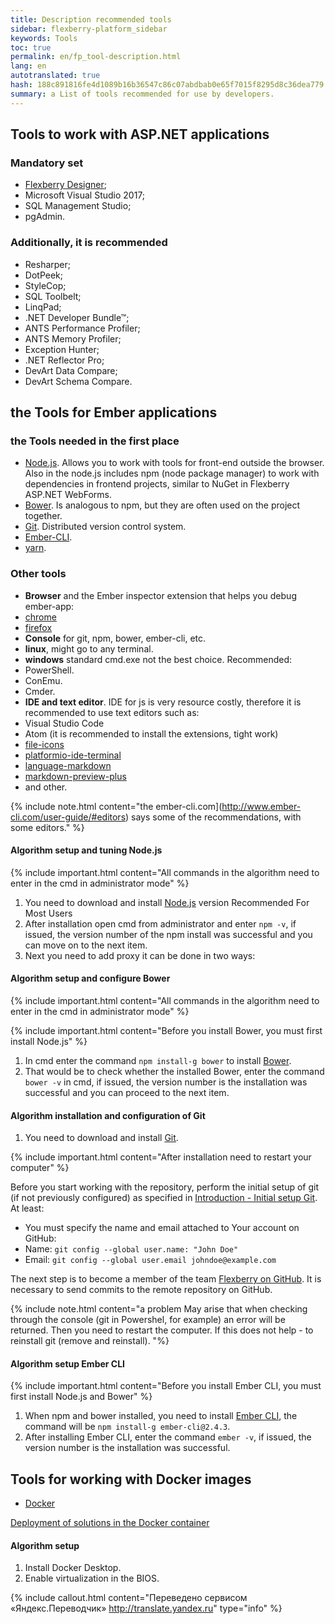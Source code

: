 ```yaml
--- 
title: Description recommended tools 
sidebar: flexberry-platform_sidebar 
keywords: Tools 
toc: true 
permalink: en/fp_tool-description.html 
lang: en 
autotranslated: true 
hash: 188c891816fe4d1089b16b36547c86c07abdbab0e65f7015f8295d8c36dea779 
summary: a List of tools recommended for use by developers. 
--- 
```


## Tools to work with ASP.NET applications 

### Mandatory set 

* [Flexberry Designer](https://flexberry.net/ru/); 
* Microsoft Visual Studio 2017; 
* SQL Management Studio; 
* pgAdmin. 

### Additionally, it is recommended 

* Resharper; 
* DotPeek; 
* StyleCop; 
* SQL Toolbelt; 
* LinqPad; 
* .NET Developer Bundle™; 
* ANTS Performance Profiler; 
* ANTS Memory Profiler; 
* Exception Hunter; 
* .NET Reflector Pro; 
* DevArt Data Compare; 
* DevArt Schema Compare. 

## the Tools for Ember applications 

### the Tools needed in the first place 

* [Node.js](http://nodejs.org). Allows you to work with tools for front-end outside the browser. Also in the node.js includes npm (node package manager) to work with dependencies in frontend projects, similar to NuGet in Flexberry ASP.NET WebForms. 
* [Bower](http://bower.io). Is analogous to npm, but they are often used on the project together. 
* [Git](http://git-scm.com). Distributed version control system. 
* [Ember-CLI](http://www.ember-cli.com). 
* [yarn](https://yarnpkg.com/lang/en/docs/install/#windows-stable). 

### Other tools 

* **Browser** and the Ember inspector extension that helps you debug ember-app: 
* [chrome](https://chrome.google.com/webstore/detail/ember-inspector/bmdblncegkenkacieihfhpjfppoconhi) 
* [firefox](https://addons.mozilla.org/en-US/firefox/addon/ember-inspector) 
* **Console** for git, npm, bower, ember-cli, etc. 
* **linux**, might go to any terminal. 
* **windows** standard cmd.exe not the best choice. 
Recommended: 
* PowerShell. 
* ConEmu. 
* Cmder. 
* **IDE and text editor**. IDE for js is very resource costly, therefore it is recommended to use text editors such as: 
* Visual Studio Code 
* Atom (it is recommended to install the extensions, tight work) 
* [file-icons](https://atom.io/packages/file-icons) 
* [platformio-ide-terminal](https://atom.io/packages/platformio-ide-terminal) 
* [language-markdown](https://atom.io/packages/language-markdown) 
* [markdown-preview-plus](https://atom.io/packages/markdown-preview-plus) 
* and other. 

{% include note.html content="the ember-cli.com](http://www.ember-cli.com/user-guide/#editors) says some of the recommendations, with some editors." %} 

#### Algorithm setup and tuning Node.js 

{% include important.html content="All commands in the algorithm need to enter in the cmd in administrator mode" %} 

1. You need to download and install [Node.js](https://nodejs.org/en/) version Recommended For Most Users 
2. After installation open cmd from administrator and enter `npm -v`, if issued, the version number of the npm install was successful and you can move on to the next item. 
3. Next you need to add proxy it can be done in two ways: 

#### Algorithm setup and configure Bower 

{% include important.html content="All commands in the algorithm need to enter in the cmd in administrator mode" %} 

{% include important.html content="Before you install Bower, you must first install Node.js" %} 

1. In cmd enter the command `npm install-g bower` to install [Bower](https://bower.io/). 
2. That would be to check whether the installed Bower, enter the command `bower -v` in cmd, if issued, the version number is the installation was successful and you can proceed to the next item. 

#### Algorithm installation and configuration of Git 

1. You need to download and install [Git](https://git-scm.com/). 

{% include important.html content="After installation need to restart your computer" %} 

Before you start working with the repository, perform the initial setup of git (if not previously configured) as specified in [Introduction - Initial setup Git](https://git-scm.com/book/ru/v1/Введение-Первоначальная-настройка-Git). 
At least: 

* You must specify the name and email attached to Your account on GitHub: 
* Name: `git config --global user.name: "John Doe"` 
* Email: `git config --global user.email johndoe@example.com` 

The next step is to become a member of the team [Flexberry on GitHub](https://github.com/Flexberry). 
It is necessary to send commits to the remote repository on GitHub. 

{% include note.html content="a problem May arise that when checking through the console (git in Powershel, for example) an error will be returned. Then you need to restart the computer. If this does not help - to reinstall git (remove and reinstall). "%} 

#### Algorithm setup Ember CLI 

{% include important.html content="Before you install Ember CLI, you must first install Node.js and Bower" %} 

1. When npm and bower installed, you need to install [Ember CLI](https://ember-cli.com/), the command will be `npm install-g ember-cli@2.4.3`. 
2. After installing Ember CLI, enter the command `ember -v`, if issued, the version number is the installation was successful. 

## Tools for working with Docker images 

* [Docker](https://www.docker.com/get-started) 

[Deployment of solutions in the Docker container](gbt_deployment_docker.html) 

#### Algorithm setup 

1. Install Docker Desktop. 
2. Enable virtualization in the BIOS. 



{% include callout.html content="Переведено сервисом «Яндекс.Переводчик» <http://translate.yandex.ru>" type="info" %}